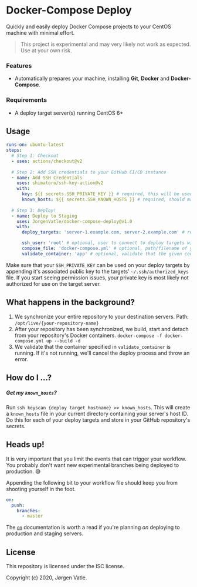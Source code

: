 # Docker-Compose Deploy
Quickly and easily deploy Docker Compose projects to your CentOS machine with minimal effort.
> This project is experimental and may very likely not work as expected. Use at your own risk.

### Features
- Automatically prepares your machine, installing **Git**, **Docker** and **Docker-Compose**.

### Requirements
- A deploy target server(s) running CentOS 6+

## Usage

```yaml
runs-on: ubuntu-latest
steps:
  # Step 1: Checkout  
  - uses: actions/checkout@v2
  
  # Step 2: Add SSH credentials to your GitHub CI/CD instance 
  - name: Add SSH Credentials
    uses: shimatoro/ssh-key-action@v2
    with:
      key: ${{ secrets.SSH_PRIVATE_KEY }} # required, this will be used when transferring files to your deploy targets
      known_hosts: ${{ secrets.SSH_KNOWN_HOSTS }} # required, should match up with your deploy targets (see below)
    
  # Step 3: Deploy!
  - name: Deploy to Staging
    uses: JorgenVatle/docker-compose-deploy@v1.0
    with:
      deploy_targets: 'server-1.example.com, server-2.example.com' # required, comma separated list of servers to deploy to.

      ssh_user: 'root' # optional, user to connect to deploy targets with. Defaults to 'root'
      compose_file: 'docker-compose.yml' # optional, path/filename of your docker-compose file. Defaults to 'docker-compose.yml'
      validate_container: 'app' # optional, validate that the given container name is running. Otherwise, throw an error. Defaults to 'app' 
```
Make sure that your `SSH_PRIVATE_KEY` can be used on your deploy targets by appending it's associated public key to the
targets' `~/.ssh/authorized_keys` file. If you start seeing permission issues, your private key is most likely not authorized for use on the target server.

## What happens in the background?
1. We synchronize your entire repository to your destination servers. Path: `/opt/live/{your-repository-name}`
2. After your repository has been synchronized, we build, start and detach from your repository's Docker containers. `docker-compose -f docker-compose.yml up --build -d`
3. We validate that the container specified in `validate_container` is running. If it's not running, we'll cancel the deploy process and throw an error.

## How do I ...?
##### Get my `known_hosts`?
Run `ssh keyscan {deploy target hostname} >> known_hosts`. This will create a `known_hosts` file in your current
directory containing your server's host ID. Do this for each of your deploy targets and store in your GitHub
repository's secrets. 

## Heads up!
It is very important that you limit the events that can trigger your workflow. You probably don't want new experimental
branches being deployed to production. 😅

Appending the following bit to your workflow file should keep you from shooting yourself in the foot.
```yaml
on:
  push:
    branches:
      - master
```
The [`on`](https://help.github.com/en/actions/reference/workflow-syntax-for-github-actions#on) documentation is worth
a read if you're planning _on_ deploying to production and staging servers.

## License
This repository is licensed under the ISC license.

Copyright (c) 2020, Jørgen Vatle.
